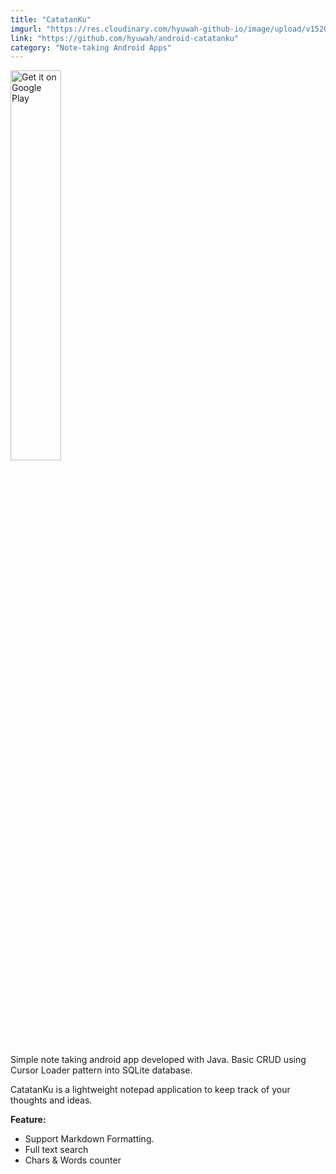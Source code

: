 ```yaml
---
title: "CatatanKu"
imgurl: "https://res.cloudinary.com/hyuwah-github-io/image/upload/v1520599860/catatanku-banner_uzx2tt.png"
link: "https://github.com/hyuwah/android-catatanku"
category: "Note-taking Android Apps"
---
```


<a href='https://play.google.com/store/apps/details?id=io.github.hyuwah.catatanku&pcampaignid=MKT-Other-global-all-co-prtnr-py-PartBadge-Mar2515-1' target="_blank"><img alt='Get it on Google Play' src='https://play.google.com/intl/en_us/badges/images/generic/en_badge_web_generic.png' style="width:40%"/></a>

Simple note taking android app developed with Java. Basic CRUD using Cursor Loader pattern into SQLite database.

CatatanKu is a lightweight notepad application to keep track of your thoughts and ideas. 

**Feature:**
* Support Markdown Formatting.
* Full text search
* Chars & Words counter

